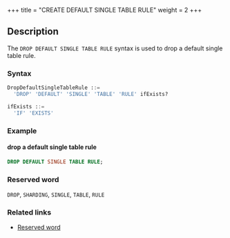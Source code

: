 +++
title = "CREATE DEFAULT SINGLE TABLE RULE"
weight = 2
+++

## Description

The `DROP DEFAULT SINGLE TABLE RULE` syntax is used to drop a default single table rule.

### Syntax

```sql
DropDefaultSingleTableRule ::=
  'DROP' 'DEFAULT' 'SINGLE' 'TABLE' 'RULE' ifExists?

ifExists ::=
  'IF' 'EXISTS'
```


### Example

#### drop a default single table rule

```sql
DROP DEFAULT SINGLE TABLE RULE;
```

### Reserved word

`DROP`, `SHARDING`, `SINGLE`, `TABLE`, `RULE`

### Related links

- [Reserved word](/en/reference/distsql/syntax/reserved-word/)
